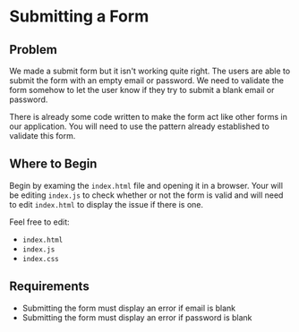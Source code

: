 # Submitting a Form

## Problem
We made a submit form but it isn't working quite right.  The users are able to submit the form with an empty email or password.  We need to validate the form somehow to let the user know if they try to submit a blank email or password.

There is already some code written to make the form act like other forms in our application.  You will need to use the pattern already established to validate this form.

## Where to Begin
Begin by examing the `index.html` file and opening it in a browser. Your will be editing `index.js` to check whether or not the form is valid and will need to edit `index.html` to display the issue if there is one.

Feel free to edit:
* `index.html`
* `index.js`
* `index.css`

## Requirements
* Submitting the form must display an error if email is blank
* Submitting the form must display an error if password is blank
